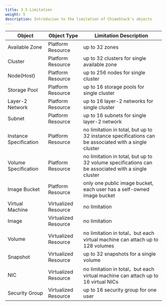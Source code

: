 ```yaml
---
title: 3.5 Limitation
weight: 5
description: Introducion to the limitation of ChimeStack's objects
---
```



|Object|Object Type|Limitation Description|
|---|---|---|
|Available Zone|Platform Resource|up to 32 zones|
|Cluster|Platform Resource|up to 32 clusters for single available zone|
|Node(Host)|Platform Resource|up to 256 nodes for single cluster|
|Storage Pool|Platform Resource|up to 16 storage pools for single cluster|
|Layer-2 Network|Platform Resource|up to 16 layer-2 networks for single cluster|
|Subnet|Platform Resource|up to 16 subnets for single layer-2 network|
|Instance Specification|Platform Resource|no limitation in total, but up to 32 instance specifications can be associated with a single cluster|
|Volume Specification|Platform Resource|no limitation in total, but up to 32 volume specifications can be associated with a single cluster|
|Image Bucket|Platform Resource|only one public image bucket, each user has a self-owned image bucket|
|Virtual Machine|Virtualized Resource|no limitation|
|Image|Virtualized Resource|no limitation|
|Volume|Virtualized Resource|no limitation in total，but each virtual machine can attach up to 128 volumes|
|Snapshot|Virtualized Resource|up to 32 snapshots for a single volume|
|NIC|Virtualized Resource|no limitation in total，but each virtual machine can attach up to 16 virtual NICs|
|Security Group|Virtualized Resource|up to 16 security group for one user|